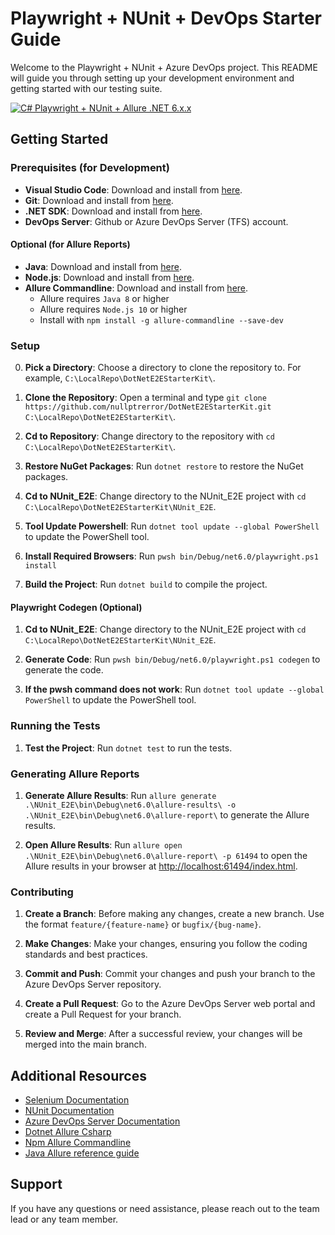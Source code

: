 # Playwright + NUnit + DevOps Starter Guide

Welcome to the Playwright + NUnit + Azure DevOps project.
This README will guide you through setting up your development environment and getting started with our testing suite.

[![C# Playwright + NUnit + Allure .NET 6.x.x](https://github.com/nullptrerror/DotNetE2EStarterKit/actions/workflows/dotnet.yml/badge.svg)](https://github.com/nullptrerror/DotNetE2EStarterKit/actions/workflows/dotnet.yml)

## Getting Started

### Prerequisites (for Development)

- **Visual Studio Code**: Download and install from [here](https://code.visualstudio.com/).
- **Git**: Download and install from [here](https://git-scm.com/).
- **.NET SDK**: Download and install from [here](https://dotnet.microsoft.com/download).
- **DevOps Server**: Github or Azure DevOps Server (TFS) account.

#### Optional (for Allure Reports)

- **Java**: Download and install from [here](https://www.java.com/en/download/).
- **Node.js**: Download and install from [here](https://nodejs.org/en/).
- **Allure Commandline**: Download and install from [here](https://www.npmjs.com/package/allure-commandline).
  - Allure requires `Java 8` or higher
  - Allure requires `Node.js 10` or higher
  - Install with `npm install -g allure-commandline --save-dev`

### Setup

0. **Pick a Directory**: Choose a directory to clone the repository to. For example, `C:\LocalRepo\DotNetE2EStarterKit\`.

1. **Clone the Repository**: Open a terminal and type `git clone https://github.com/nullptrerror/DotNetE2EStarterKit.git C:\LocalRepo\DotNetE2EStarterKit\`.

2. **Cd to Repository**: Change directory to the repository with `cd C:\LocalRepo\DotNetE2EStarterKit\`.

3. **Restore NuGet Packages**: Run `dotnet restore` to restore the NuGet packages.

4. **Cd to NUnit_E2E**: Change directory to the NUnit_E2E project with `cd C:\LocalRepo\DotNetE2EStarterKit\NUnit_E2E`.

5. **Tool Update Powershell**: Run `dotnet tool update --global PowerShell` to update the PowerShell tool.

6. **Install Required Browsers**: Run `pwsh bin/Debug/net6.0/playwright.ps1 install`

7. **Build the Project**: Run `dotnet build` to compile the project.

#### Playwright Codegen (Optional)

1. **Cd to NUnit_E2E**: Change directory to the NUnit_E2E project with `cd C:\LocalRepo\DotNetE2EStarterKit\NUnit_E2E`.

2. **Generate Code**: Run `pwsh bin/Debug/net6.0/playwright.ps1 codegen` to generate the code.

3. **If the pwsh command does not work**: Run `dotnet tool update --global PowerShell` to update the PowerShell tool.

### Running the Tests

1. **Test the Project**: Run `dotnet test` to run the tests.

### Generating Allure Reports

1. **Generate Allure Results**: Run `allure generate .\NUnit_E2E\bin\Debug\net6.0\allure-results\ -o .\NUnit_E2E\bin\Debug\net6.0\allure-report\` to generate the Allure results.

2. **Open Allure Results**: Run `allure open .\NUnit_E2E\bin\Debug\net6.0\allure-report\ -p 61494` to open the Allure results in your browser at <http://localhost:61494/index.html>.

### Contributing

1. **Create a Branch**: Before making any changes, create a new branch. Use the format `feature/{feature-name}` or `bugfix/{bug-name}`.

2. **Make Changes**: Make your changes, ensuring you follow the coding standards and best practices.

3. **Commit and Push**: Commit your changes and push your branch to the Azure DevOps Server repository.

4. **Create a Pull Request**: Go to the Azure DevOps Server web portal and create a Pull Request for your branch.

5. **Review and Merge**: After a successful review, your changes will be merged into the main branch.

## Additional Resources

- [Selenium Documentation](https://www.selenium.dev/documentation/en/)
- [NUnit Documentation](https://docs.nunit.org/)
- [Azure DevOps Server Documentation](https://learn.microsoft.com/en-us/azure/devops/server/admin/setup-overview?view=azure-devops)
- [Dotnet Allure Csharp](https://github.com/allure-framework/allure-csharp/tree/main/Allure.NUnit.Examples)
- [Npm Allure Commandline](https://github.com/allure-framework/allure-npm)
- [Java Allure reference guide](https://docs.qameta.io/allure/#_commandline)

## Support

If you have any questions or need assistance, please reach out to the team lead or any team member.

